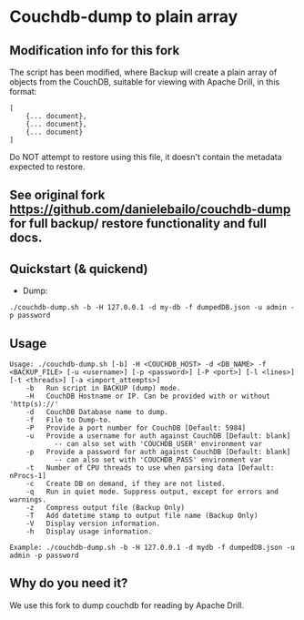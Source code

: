 Couchdb-dump to plain array
============

## Modification info for this fork

The script has been modified, where Backup will create a plain array of objects from the CouchDB, suitable for viewing with Apache Drill, in this format:

```
[
	{... document},
	{... document},
	{... document}
]
```

Do NOT attempt to restore using this file, it doesn't contain the metadata expected to restore.

## See original fork https://github.com/danielebailo/couchdb-dump for full backup/ restore functionality and full docs.

## Quickstart (& quickend)
* Dump:

```./couchdb-dump.sh -b -H 127.0.0.1 -d my-db -f dumpedDB.json -u admin -p password```

## Usage
```
Usage: ./couchdb-dump.sh [-b] -H <COUCHDB_HOST> -d <DB_NAME> -f <BACKUP_FILE> [-u <username>] [-p <password>] [-P <port>] [-l <lines>] [-t <threads>] [-a <import_attempts>]
	-b   Run script in BACKUP (dump) mode.
	-H   CouchDB Hostname or IP. Can be provided with or without 'http(s)://'
	-d   CouchDB Database name to dump.
	-f   File to Dump-to.
	-P   Provide a port number for CouchDB [Default: 5984]
	-u   Provide a username for auth against CouchDB [Default: blank]
	       -- can also set with 'COUCHDB_USER' environment var
	-p   Provide a password for auth against CouchDB [Default: blank]
	       -- can also set with 'COUCHDB_PASS' environment var
	-t   Number of CPU threads to use when parsing data [Default: nProcs-1]
	-c   Create DB on demand, if they are not listed.
	-q   Run in quiet mode. Suppress output, except for errors and warnings.
	-z   Compress output file (Backup Only)
	-T   Add datetime stamp to output file name (Backup Only)
	-V   Display version information.
	-h   Display usage information.

Example: ./couchdb-dump.sh -b -H 127.0.0.1 -d mydb -f dumpedDB.json -u admin -p password
```

## Why do you need it?
We use this fork to dump couchdb for reading by Apache Drill.
